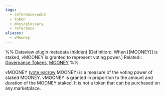 ```yaml
---
tags:
  - reference/web3
  - token
  - docs/glossary
  - reference
aliases:
  - vMooney
---
```

%% Dataview plugin metadata (hidden)
[Definition:: When [[MOONEY]] is staked, vMOONEY is granted to represent voting power.]
Related:: [Governance Tokens](Governance%20Tokens.md), [MOONEY](MOONEY.md)
%%

vMOONEY ([vote escrow](Vote%20Escrow.md) MOONEY) is a measure of the voting power of staked MOONEY. vMOONEY is granted in proportion to the amount and duration of the MOONEY staked. It is not a token that can be purchased on any marketplace.
